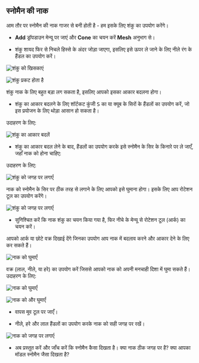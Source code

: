 ## स्नोमैन की नाक

आम तौर पर स्नोमैन की नाक गाजर से बनी होती है - हम इसके लिए शंकु का उपयोग करेंगे।

+ **Add** ड्रॉपडाउन मेन्यू पर जाएं और **Cone** का चयन करें **Mesh** अनुभाग से।

+ शंकु शायद फिर से निचले हिस्से के अंदर जोड़ा जाएगा, इसलिए इसे ऊपर ले जाने के लिए नीले रंग के हैंडल का उपयोग करें।

![शंकु को खिसकाएं](images/blender-drag-cone-1.png)

![शंकु प्रकट होता है](images/blender-drag-cone-2.png)

शंकु नाक के लिए बहुत बड़ा लग सकता है, इसलिए आपको इसका आकार बदलना होगा।

+ शंकु का आकार बदलने के लिए शॉर्टकट कुंजी <kbd>S</kbd> का या क्यूब के सिरों के हैंडलों का उपयोग करें, जो इस प्रयोजन के लिए थोड़ा आसान हो सकता है।

उदाहरण के लिए:

![शंकु का आकार बदलें](images/blender-resize-cone.png)

+ शंकु का आकार बदल लेने के बाद, हैंडलों का उपयोग करके इसे स्नोमैन के सिर के किनारे पर ले जाएँ, जहाँ नाक को होना चाहिए:

उदाहरण के लिए:

![शंकु को जगह पर लगाएँ](images/blender-position-cone-2.png)

नाक को स्नोमैन के सिर पर ठीक तरह से लगाने के लिए आपको इसे घुमाना होगा। इसके लिए आप रोटेशन टूल का उपयोग करेंगे।

![शंकु को जगह पर लगाएँ](images/rotate-tool.png)

+ सुनिश्चित करें कि नाक शंकु का चयन किया गया है, फिर नीचे के मेन्यू से रोटेशन टूल (आर्क) का चयन करें।

आपको आर्क या छोटे वक्र दिखाई देंगे जिनका उपयोग आप नाक में बदलाव करने और आकार देने के लिए कर सकते हैं।

![नाक को घुमाएँ](images/blender-rotate-nose-tool.png)

वक्र (लाल, नीले, या हरे) का उपयोग करें जिससे आपको नाक को अपनी मनचाही दिशा में घुमा सकते हैं। उदाहरण के लिए:

![नाक को घुमाएँ](images/blender-rotate-cone-1.png)

![नाक को और घुमाएँ](images/blender-rotate-cone-2.png)

+ वापस मूव टूल पर जाएँ।

+ नीले, हरे और लाल हैंडलों का उपयोग करके नाक को सही जगह पर रखें।

![नाक को जगह पर लगाएँ](images/blender-rotate-cone-3.png)

+ अब प्रस्तुत करें और जाँच करें कि स्नोमैन कैसा दिखता है। क्या नाक ठीक जगह पर है? क्या आपका मॉडल स्नोमैन जैसा दिखता है?